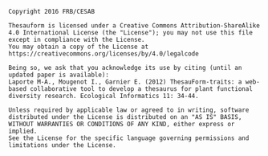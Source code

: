 
    Copyright 2016 FRB/CESAB
    
    Thesauform is licensed under a Creative Commons Attribution-ShareAlike 4.0 International License (the "License"); you may not use this file except in compliance with the License.
    You may obtain a copy of the License at https://creativecommons.org/licenses/by/4.0/legalcode

    Being so, we ask that you acknowledge its use by citing (until an updated paper is available):
    Laporte M-A., Mougenot I., Garnier E. (2012) ThesauForm-traits: a web-based collaborative tool to develop a thesaurus for plant functional diversity research. Ecological Informatics 11: 34-44. 

    Unless required by applicable law or agreed to in writing, software distributed under the License is distributed on an "AS IS" BASIS, WITHOUT WARRANTIES OR CONDITIONS OF ANY KIND, either express or implied.
    See the License for the specific language governing permissions and limitations under the License.

